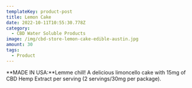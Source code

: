 ```yaml
---
templateKey: product-post
title: Lemon Cake
date: 2022-10-11T10:55:30.778Z
category:
  - CBD Water Soluble Products
image: /img/cbd-store-lemon-cake-edible-austin.jpg
amount: 30
tags:
  - Product
---
```


**MADE IN USA:**Lemme chill! A delicious limoncello cake with 15mg of CBD Hemp Extract per serving (2 servings/30mg per package).
